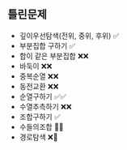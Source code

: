 ## 틀린문제
- 깊이우선탐색(전위, 중위, 후위) ✅
- 부분집합 구하기 ✅
- 합이 같은 부분집합 ❌❌
- 바둑이 ❌❌
- 중복순열 ❌❌
- 동전교환 ❌❌
- 순열구하기 ✅✅
- 수열추측하기 ❌❌
- 조합구하기 ✅
- 수들의조합 🔺✅
- 경로탐색 ❌🔺
